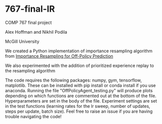 # 767-final-IR
COMP 767 final project

Alex Hoffman and Nikhil Podila

McGill University

We created a Python implementation of importance resampling algorithm from [Importance Resampling for Off-Policy Prediction](https://arxiv.org/pdf/1906.04328.pdf "Title") 
 
We also experimented with the addition of prioritized experience replay to the resampling algorithm

The code requires the following packages: numpy, gym, tensorflow, matplotlib. These can be installed with pip install or conda install if you use anaconda.
Running the file "OffPolicyAgent_testing.py" will produce plots depending on which functions are commented out at the bottom of the file. Hyperparameters are set in the body of the file. Experiment settings are set in the test functions (learning rates for the lr sweep, number of updates, steps per update, batch size). Feel free to raise an issue if you are having trouble navigating the code!

